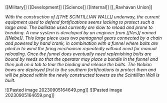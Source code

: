 [[Military]]
[[Development]]
[[Science]]
[[Internal]]
[[_Ravhavan Union]]

*With the construction of [[THE SCINTILLIAN WALL]] underway, the current equipment used to defend fortifications seems lacking to protect such a large area. The ballistae used currently are slow to reload and prone to breaking. A new system is developed by an engineer from [[Ves]] named [[Nebe]]. This large piece uses two pentagonal gears connected by a chain and powered by hand crank, in combination with a funnel where bolts are piled in to wind the firing mechanism repeatedly without need for manual reloading. Once the funnel does eventually need replenishing bolts are bound by reeds so that the operator may place a bundle in the funnel and then pull on a tab to tear the binding and release the bolts. The Nebian bows are deployed first to the southern fortifications to protect them and will be placed within the newly constructed towers as the Scintillian Wall is built.*

![[Pasted image 20230905164649.png]]
![[Pasted image 20230905164659.png]]